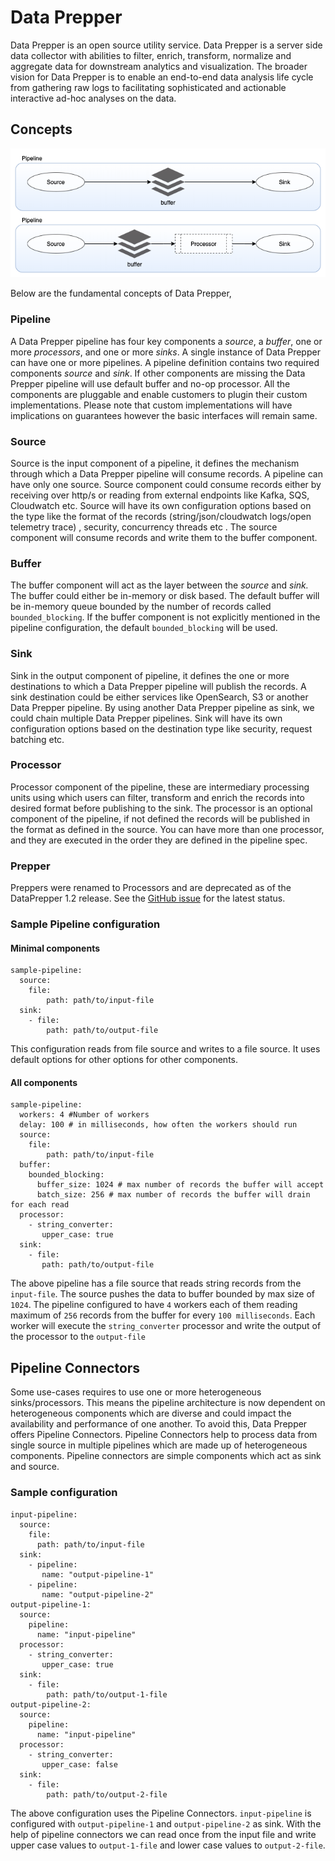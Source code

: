# Data Prepper

Data Prepper is an open source utility service. Data Prepper is a server side data collector with abilities to filter, enrich, transform, normalize and aggregate data for downstream analytics and visualization.
The broader vision for Data Prepper is to enable an end-to-end data analysis life cycle from gathering raw logs to facilitating sophisticated and actionable interactive ad-hoc analyses on the data. 

## Concepts

![Data Prepper Pipeline](images/DataPrepperPipeline.png)

Below are the fundamental concepts of Data Prepper,

### Pipeline
A Data Prepper pipeline has four key components a *source*, a *buffer*, one or more *processors*, and one or more *sinks*. A single instance of Data Prepper can have one or more pipelines. A pipeline definition contains two required components *source* and *sink*. If other components are missing the Data Prepper pipeline will use default buffer and no-op processor. All the components are pluggable and enable customers to plugin their custom implementations. Please note that custom implementations will have implications on guarantees however the basic interfaces will remain same.

### Source
Source is the input component of a pipeline, it defines the mechanism through which a Data Prepper pipeline will consume records. A pipeline can have only one source. Source component could consume records either by receiving over http/s or reading from external endpoints like Kafka, SQS, Cloudwatch etc.  Source will have its own configuration options based on the type like the format of the records (string/json/cloudwatch logs/open telemetry trace) , security, concurrency threads etc . The source component will consume records and write them to the buffer component. 

### Buffer
The buffer component will act as the layer between the *source* and *sink.* The buffer could either be in-memory or disk based. The default buffer will be in-memory queue bounded by the number of records called `bounded_blocking`. If the buffer component is not explicitly mentioned in the pipeline configuration, the default `bounded_blocking` will be used.

### Sink
Sink in the output component of pipeline, it defines the one or more destinations to which a Data Prepper pipeline will publish the records. A sink destination could be either services like OpenSearch, S3 or another Data Prepper pipeline. By using another Data Prepper pipeline as sink, we could chain multiple Data Prepper pipelines. Sink will have its own configuration options based on the destination type like security, request batching etc. 

### Processor
Processor component of the pipeline, these are intermediary processing units using which users can filter, transform and enrich the records into desired format before publishing to the sink. The processor is an optional component of the pipeline, if not defined the records will be published in the format as defined in the source. You can have more than one processor, and they are executed in the order they are defined in the pipeline spec.

### Prepper
Preppers were renamed to Processors and are deprecated as of the DataPrepper 1.2 release. See the [GitHub issue](https://github.com/opensearch-project/data-prepper/issues/619) for the latest status.

### Sample Pipeline configuration

#### Minimal components
```
sample-pipeline:
  source:
    file:
        path: path/to/input-file
  sink:
    - file:
        path: path/to/output-file
```

This configuration reads from file source and writes to a file source. It uses default options for other options for other components.

#### All components

```
sample-pipeline:
  workers: 4 #Number of workers
  delay: 100 # in milliseconds, how often the workers should run
  source:
    file:
        path: path/to/input-file
  buffer:
    bounded_blocking:
      buffer_size: 1024 # max number of records the buffer will accept
      batch_size: 256 # max number of records the buffer will drain for each read
  processor:
    - string_converter:
       upper_case: true
  sink:
    - file:
       path: path/to/output-file
```

The above pipeline has a file source that reads string records from the `input-file`. The source pushes the data to buffer bounded by max size of `1024`. The pipeline configured to have `4` workers each of them reading maximum of `256` records from the buffer for every `100 milliseconds`. Each worker will execute the `string_converter` processor and write the output of the processor to the `output-file`




## Pipeline Connectors

Some use-cases requires to use one or more heterogeneous sinks/processors. This means the pipeline architecture is now dependent on heterogeneous components which are diverse and could impact the availability and performance of one another. To avoid this, Data Prepper offers Pipeline Connectors. Pipeline Connectors help to process data from single source in multiple pipelines which are made up of heterogeneous components. Pipeline connectors are simple components which act as sink and source.

### Sample configuration 

```
input-pipeline:
  source:
    file:
      path: path/to/input-file
  sink:
    - pipeline:
       name: "output-pipeline-1"
    - pipeline:
       name: "output-pipeline-2"
output-pipeline-1:
  source:
    pipeline:
      name: "input-pipeline"
  processor:
    - string_converter:
       upper_case: true
  sink:
    - file:
        path: path/to/output-1-file
output-pipeline-2:
  source:
    pipeline:
      name: "input-pipeline"
  processor:
    - string_converter:
       upper_case: false
  sink:
    - file:
        path: path/to/output-2-file
```

The above configuration uses the Pipeline Connectors. `input-pipeline` is configured with `output-pipeline-1` and `output-pipeline-2` as sink. With the help of pipeline connectors we can read once from the input file and write upper case values to `output-1-file` and lower case values to `output-2-file`.
